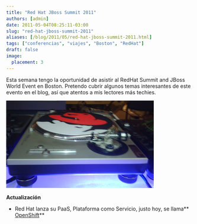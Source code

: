```yaml
---
title: "Red Hat JBoss Summit 2011"
authors: [admin]
date: 2011-05-04T08:25:11-03:00
slug: "red-hat-jboss-summit-2011"
aliases: [/blog/2011/05/red-hat-jboss-summit-2011.html]
tags: ["conferencias", "viajes", "Boston", "RedHat"]
draft: false
image:
  placement: 3
---
```

Esta semana tengo la oportunidad de asistir al RedHat Summit and JBoss
World Event en Boston. Pretendo cubrir algunos temas interesantes de
este evento en el blog, así que atentos a mis lectores más techies.

![](RedHatSummit.png)

**Actualización**

-   Red Hat lanza su PaaS, Plataforma como Servicio, justo hoy, se
    llama*\* [OpenShift](http://openshift.redhat.com/app/)*\*
